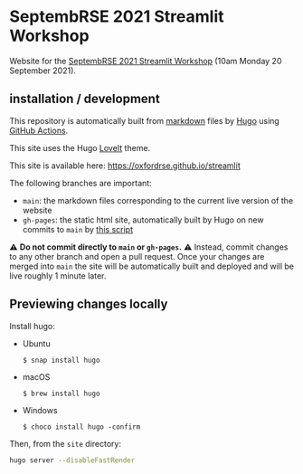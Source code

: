 # SeptembRSE 2021 Streamlit Workshop

Website for the [SeptembRSE 2021 Streamlit Workshop](https://septembrse.github.io/#/event/S1011) (10am Monday 20 September 2021).

## installation / development
This repository is automatically built from [markdown](https://commonmark.org/) files by [Hugo](https://gohugo.io/) using [GitHub Actions](https://github.com/features/actions).

This site uses the Hugo [LoveIt](https://hugoloveit.com/) theme.

This site is available here:
https://oxfordrse.github.io/streamlit

The following branches are important:

- `main`: the markdown files corresponding to the current live version of the website
- `gh-pages`: the static html site, automatically built by Hugo on new commits to `main` by [this script](.github/workflows/deploy.yml)

:warning: **Do not commit directly to `main` or `gh-pages`.** :warning:
Instead, commit changes to any other branch and open a pull request.
Once your changes are merged into `main` the site will be automatically built and deployed and will be live roughly 1 minute later.

## Previewing changes locally

Install hugo:

- Ubuntu
  ```
  $ snap install hugo
  ```

- macOS
  ```
  $ brew install hugo
  ```

- Windows
  ```
  $ choco install hugo -confirm
  ```

Then, from the `site` directory:

```bash
hugo server --disableFastRender
```